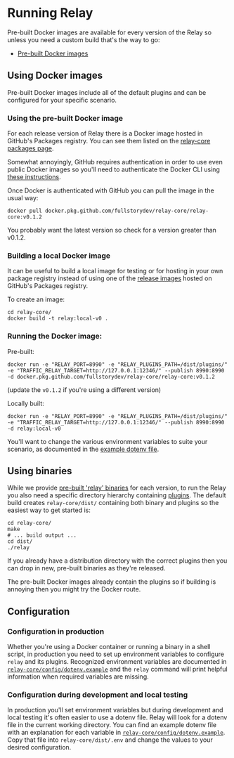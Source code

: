 # Running Relay

Pre-built Docker images are available for every version of the Relay so unless you need a custom build that's the way to go:

- [Pre-built Docker images](https://github.com/fullstorydev/relay-core/packages)

## Using Docker images

Pre-built Docker images include all of the default plugins and can be configured for your specific scenario.

### Using the pre-built Docker image

For each release version of Relay there is a Docker image hosted in GitHub's Packages registry. You can see them listed on the [relay-core packages page](https://github.com/fullstorydev/relay-core/packages).

Somewhat annoyingly, GitHub requires authentication in order to use even public Docker images so you'll need to authenticate the Docker CLI using [these instructions](https://help.github.com/en/packages/using-github-packages-with-your-projects-ecosystem/configuring-docker-for-use-with-github-packages#authenticating-to-github-packages).

Once Docker is authenticated with GitHub you can pull the image in the usual way:

	docker pull docker.pkg.github.com/fullstorydev/relay-core/relay-core:v0.1.2

You probably want the latest version so check for a version greater than v0.1.2.

### Building a local Docker image

It can be useful to build a local image for testing or for hosting in your own package registry instead of using one of the [release images](https://github.com/fullstorydev/relay-core/packages) hosted on GitHub's Packages registry.

To create an image:

	cd relay-core/
	docker build -t relay:local-v0 .

### Running the Docker image:

Pre-built:

	docker run -e "RELAY_PORT=8990" -e "RELAY_PLUGINS_PATH=/dist/plugins/" -e "TRAFFIC_RELAY_TARGET=http://127.0.0.1:12346/" --publish 8990:8990 -d docker.pkg.github.com/fullstorydev/relay-core/relay-core:v0.1.2

(update the `v0.1.2` if you're using a different version)

Locally built:

	docker run -e "RELAY_PORT=8990" -e "RELAY_PLUGINS_PATH=/dist/plugins/" -e "TRAFFIC_RELAY_TARGET=http://127.0.0.1:12346/" --publish 8990:8990 -d relay:local-v0

You'll want to change the various environment variables to suite your scenario, as documented in the [example dotenv file](https://github.com/fullstorydev/relay-core/blob/master/config/dotenv.example).

## Using binaries

While we provide [pre-built 'relay' binaries](https://github.com/fullstorydev/relay-core/releases) for each version, to run the Relay you also need a specific directory hierarchy containing [plugins](plugins.md). The default build creates `relay-core/dist/` containing both binary and plugins so the easiest way to get started is:

	cd relay-core/
	make
	# ... build output ...
	cd dist/
	./relay

If you already have a distribution directory with the correct plugins then you can drop in new, pre-built binaries as they're released.

The pre-built Docker images already contain the plugins so if building is annoying then you might try the Docker route.

## Configuration

### Configuration in production

Whether you're using a Docker container or running a binary in a shell script, in production you need to set up environment variables to configure `relay` and its plugins. Recognized environment variables are documented in [`relay-core/config/dotenv.example`](https://github.com/fullstorydev/relay-core/blob/master/config/dotenv.example) and the `relay` command will print helpful information when required variables are missing.

### Configuration during development and local testing

In production you'll set environment variables but during development and local testing it's often easier to use a dotenv file. Relay will look for a dotenv file in the current working directory. You can find an example dotenv file with an explanation for each variable in [`relay-core/config/dotenv.example`](https://github.com/fullstorydev/relay-core/blob/master/config/dotenv.example). Copy that file into `relay-core/dist/.env` and change the values to your desired configuration.
